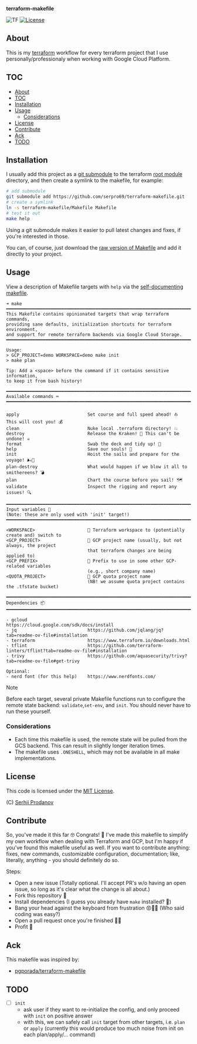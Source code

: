 **terraform-makefile**

![TF](https://img.shields.io/badge/Terraform%20Version-%3E%3D1.0.0-purple.svg)
[![License](https://img.shields.io/badge/license-MIT-brightgreen.svg)](LICENSE)

## About

This is my [terraform](https://www.terraform.io/) workflow for every terraform project that I use personally/professionaly when working with Google Cloud Platform.

## TOC

<!--toc:start-->
- [About](#about)
- [TOC](#toc)
- [Installation](#installation)
- [Usage](#usage)
  - [Considerations](#considerations)
- [License](#license)
- [Contribute](#contribute)
- [Ack](#ack)
- [TODO](#todo)
<!--toc:end-->

## Installation

I usually add this project as a [git submodule](https://git-scm.com/book/en/v2/Git-Tools-Submodules) to the terraform [root module](https://developer.hashicorp.com/terraform/language/modules#the-root-module) directory, and then create a symlink to the makefile, for example:

```bash
# add submodule 
git submodule add https://github.com/serpro69/terraform-makefile.git
# create a symlink
ln -s terraform-makefile/Makefile Makefile
# test it out
make help
```

Using a git submodule makes it easier to pull latest changes and fixes, if you're interested in those.

You can, of course, just download the [raw version of Makefile](https://raw.githubusercontent.com/serpro69/terraform-makefile/master/Makefile) and add it directly to your project.

## Usage

View a description of Makefile targets with `help` via the [self-documenting makefile](https://marmelab.com/blog/2016/02/29/auto-documented-makefile.html).

```text
➜ make
━━━━━━━━━━━━━━━━━━━━━━━━━━━━━━━━━━━━━━━━━━━━━━━━━━━━━━━━━━━━━━━━━━━━━━━━━━━━━━━━━━━━━━━━━━
This Makefile contains opinionated targets that wrap terraform commands,
providing sane defaults, initialization shortcuts for terraform environment,
and support for remote terraform backends via Google Cloud Storage.
━━━━━━━━━━━━━━━━━━━━━━━━━━━━━━━━━━━━━━━━━━━━━━━━━━━━━━━━━━━━━━━━━━━━━━━━━━━━━━━━━━━━━━━━━━

Usage:
> GCP_PROJECT=demo WORKSPACE=demo make init
> make plan

Tip: Add a <space> before the command if it contains sensitive information,
to keep it from bash history!

━━━━━━━━━━━━━━━━━━━━━━━━━━━━━━━━━━━━━━━━━━━━━━━━━━━━━━━━━━━━━━━━━━━━━━━━━━━━━━━━━━━━━━━━━━
Available commands ⌨️
━━━━━━━━━━━━━━━━━━━━━━━━━━━━━━━━━━━━━━━━━━━━━━━━━━━━━━━━━━━━━━━━━━━━━━━━━━━━━━━━━━━━━━━━━━

apply                          Set course and full speed ahead! ⛵ This will cost you! 💰
clean                          Nuke local .terraform directory! 💥
destroy                        Release the Kraken! 🐙 This can't be undone! ☠️
format                         Swab the deck and tidy up! 🧹
help                           Save our souls! 🛟
init                           Hoist the sails and prepare for the voyage! 🌬️💨
plan-destroy                   What would happen if we blow it all to smithereens? 💣
plan                           Chart the course before you sail! 🗺️
validate                       Inspect the rigging and report any issues! 🔍

━━━━━━━━━━━━━━━━━━━━━━━━━━━━━━━━━━━━━━━━━━━━━━━━━━━━━━━━━━━━━━━━━━━━━━━━━━━━━━━━━━━━━━━━━━
Input variables 🧮
(Note: these are only used with 'init' target!)
━━━━━━━━━━━━━━━━━━━━━━━━━━━━━━━━━━━━━━━━━━━━━━━━━━━━━━━━━━━━━━━━━━━━━━━━━━━━━━━━━━━━━━━━━━

<WORKSPACE>                    󱁢 Terraform workspace to (potentially create and) switch to
<GCP_PROJECT>                  󱇶 GCP project name (usually, but not always, the project
                               that terraform changes are being applied to)
<GCP_PREFIX>                   󰾺 Prefix to use in some other GCP-related variables
                               (e.g., short company name)
<QUOTA_PROJECT>                 GCP quota project name
                               (NB! we assume quota project contains the .tfstate bucket)

━━━━━━━━━━━━━━━━━━━━━━━━━━━━━━━━━━━━━━━━━━━━━━━━━━━━━━━━━━━━━━━━━━━━━━━━━━━━━━━━━━━━━━━━━━
Dependencies 📦
━━━━━━━━━━━━━━━━━━━━━━━━━━━━━━━━━━━━━━━━━━━━━━━━━━━━━━━━━━━━━━━━━━━━━━━━━━━━━━━━━━━━━━━━━━

- gcloud                       https://cloud.google.com/sdk/docs/install
- jq                           https://github.com/jqlang/jq?tab=readme-ov-file#installation
- terraform                    https://www.terraform.io/downloads.html
- tflint                       https://github.com/terraform-linters/tflint?tab=readme-ov-file#installation
- trivy                        https://github.com/aquasecurity/trivy?tab=readme-ov-file#get-trivy

Optional:
- nerd font (for this help)    https://www.nerdfonts.com/
```

> [!NOTE]
> Before each target, several private Makefile functions run to configure the remote state backend: `validate`,`set-env`, and `init`. You should never have to run these yourself.

### Considerations

* Each time this makefile is used, the remote state will be pulled from the GCS backend. This can result in slightly longer iteration times.
* The makefile uses `.ONESHELL`, which may not be available in all make implementations.

## License

This code is licensed under the [MIT License](LICENSE).

(C) [Serhii Prodanov](https://github.com/serpro69)

## Contribute

So, you've made it this far 🤓 Congrats! 🎉
I've made this makefile to simplify my own workflow when dealing with Terraform and GCP, but I'm happy if you've found this makefile useful as well.
If you want to contribute anything: fixes, new commands, customizable configuration, documentation; like, literally, anything - you should definitely do so.

Steps:

- Open a new issue (Totally optional. I'll accept PR's w/o having an open issue, so long as it's clear what the change is all about.)
- Fork this repository 🍴
- Install dependencies (I guess you already have `make` installed? 🤨)
- Bang your head against the keyboard from frustration 😡😤🤬 (Who said coding was easy?)
- Open a pull request once you're finished 😮‍💨
- Profit 🤑

## Ack

This makefile was inspired by:

- [pgporada/terraform-makefile](https://github.com/pgporada/terraform-makefile)

## TODO

- [ ] `init`
  - ask user if they want to re-initialize the config, and only proceed with `init` on positive answer
  - with this, we can safely call `init` target from other targets, i.e. `plan` or `apply` (currently this would produce too much noise from init on each plan/apply/... command)
